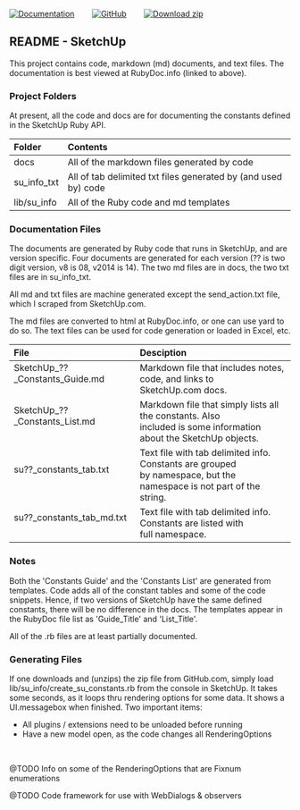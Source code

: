 [![Documentation](https://img.shields.io/badge/RubyDoc.info-MSP--Greg%2FSketchUp-blue.svg)](http://www.rubydoc.info/github/MSP-Greg/SketchUp/master/index)
&#160;&#160;&#160;&#160;&#160;&#160;
[![GitHub](https://img.shields.io/badge/GitHub.com-MSP--Greg%2FSketchUp-blue.svg)](https://github.com/MSP-Greg/SketchUp)
&#160;&#160;&#160;&#160;&#160;&#160;
[![Download zip](https://img.shields.io/badge/.zip-MSP--Greg%2FSketchUp-orange.svg)](https://github.com/MSP-Greg/SketchUp/archive/master.zip)

## README - SketchUp

This project contains code, markdown (md) documents, and text files.  The documentation
is best viewed at RubyDoc.info (linked to above).

### Project Folders

At present, all the code and docs are for documenting the constants defined in
the SketchUp Ruby API.

| Folder       | Contents                                                       |
|:-------------|:---------------------------------------------------------------|
| docs         | All of the markdown files generated by code                    |
| su_info_txt  | All of tab delimited txt files generated by (and used by) code |
| lib/su_info  | All of the Ruby code and md templates                          |

### Documentation Files

The documents are generated by Ruby code that runs in SketchUp, and are version
specific.  Four documents are generated for each version (?? is two digit version,
v8 is 08, v2014 is 14). The two md files are in docs, the two txt files are in
su_info_txt.

All md and txt files are machine generated except the send_action.txt file, which
I scraped from SketchUp.com.

The md files are converted to html at RubyDoc.info, or one can use yard to do so.
The text files can be used for code generation or loaded in Excel, etc.

| File                                       | Desciption                                                                                |
|:-------------------------------------------|:------------------------------------------------------------------------------------------|
| SketchUp_??\_Constants_Guide.md<br/>&#160; | Markdown file that includes notes, code, and links to<br/>SketchUp.com docs. |
| SketchUp_??\_Constants_List.md<br/>&#160;  | Markdown file that simply lists all the constants.  Also<br/>included is some information about the SketchUp objects. |
| su??\_constants_tab.txt<br/>&#160;         | Text file with tab delimited info.  Constants are grouped<br/>by namespace, but the namespace is not part of the string. |
| su??\_constants_tab_md.txt<br/>&#160;      | Text file with tab delimited info.  Constants are listed with<br/>full namespace. | 

### Notes

Both the 'Constants Guide' and the 'Constants List' are generated from templates.
Code adds all of the constant tables and some of the code snippets.  Hence, if two
versions of SketchUp have the same defined constants, there will be no difference
in the docs.  The templates appear in the RubyDoc file list as 'Guide_Title' and
'List_Title'.

All of the .rb files are at least partially documented.

### Generating Files

If one downloads and (unzips) the zip file from GitHub.com, simply load lib/su_info/create_su_constants.rb
from the console in SketchUp.  It takes some seconds, as it loops thru rendering
options for some data.  It shows a UI.messagebox when finished.  Two important items:

* All plugins / extensions need to be unloaded before running
* Have a new model open, as the code changes all RenderingOptions

<br/>

@TODO Info on some of the RenderingOptions that are Fixnum enumerations

@TODO Code framework for use with WebDialogs & observers